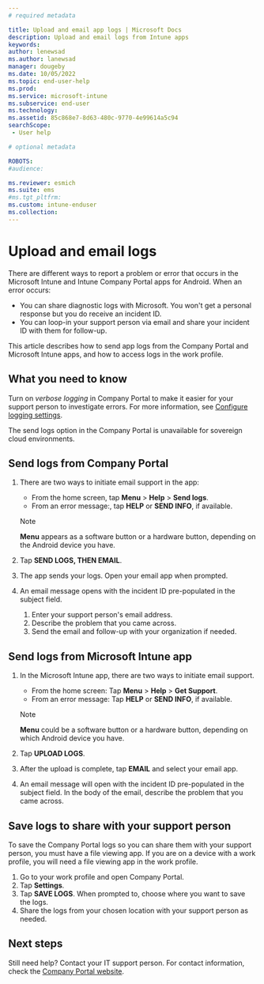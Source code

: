 ```yaml
---
# required metadata

title: Upload and email app logs | Microsoft Docs
description: Upload and email logs from Intune apps  
keywords:
author: lenewsad
ms.author: lanewsad
manager: dougeby
ms.date: 10/05/2022
ms.topic: end-user-help
ms.prod:
ms.service: microsoft-intune
ms.subservice: end-user
ms.technology:
ms.assetid: 85c868e7-8d63-480c-9770-4e99614a5c94
searchScope:
 - User help

# optional metadata

ROBOTS:  
#audience:

ms.reviewer: esmich  
ms.suite: ems
#ms.tgt_pltfrm:
ms.custom: intune-enduser
ms.collection: 
---
```



# Upload and email logs  

There are different ways to report a problem or error that occurs in the Microsoft Intune and Intune Company Portal apps for Android. When an error occurs:

* You can share diagnostic logs with Microsoft. You won't get a personal response but you do receive an incident ID.  
* You can loop-in your support person via email and share your incident ID with them for follow-up.  

This article describes how to send app logs from the Company Portal and Microsoft Intune apps, and how to access logs in the work profile. 

## What you need to know  
Turn on _verbose logging_ in Company Portal to make it easier for your support person to investigate errors. For more information, see [Configure logging settings](use-verbose-logging-to-help-your-it-administrator-fix-device-issues-android.md).  

The send logs option in the Company Portal is unavailable for sovereign cloud environments.  

## Send logs from Company Portal  

1. There are two ways to initiate email support in the app:
   
    * From the home screen, tap **Menu** > **Help** > **Send logs**.    
    * From an error message:, tap **HELP** or **SEND INFO**, if available.  

    > [!NOTE]
    > **Menu** appears as a software button or a hardware button, depending on the Android device you have.  

2. Tap **SEND LOGS, THEN EMAIL**.  
3. The app sends your logs. Open your email app when prompted.   
4. An email message opens with the incident ID pre-populated in the subject field. 
    1. Enter your support person's email address. 
    2. Describe the problem that you came across. 
    3. Send the email and follow-up with your organization if needed. 

## Send logs from Microsoft Intune app   

1. In the Microsoft Intune app, there are two ways to initiate email support.  
    * From the home screen: Tap **Menu** > **Help** > **Get Support**.  
    * From an error message: Tap **HELP** or **SEND INFO**, if available.  

    > [!NOTE]
    > **Menu** could be a software button or a hardware button, depending on which Android device you have.

3. Tap **UPLOAD LOGS**.  
4. After the upload is complete, tap **EMAIL** and select your email app.  
5. An email message will open with the incident ID pre-populated in the subject field. In the body of the email, describe the problem that you came across.  

## Save logs to share with your support person
To save the Company Portal logs so you can share them with your support person, you must have a file viewing app. If you are on a device with a work profile, you will need a file viewing app in the work profile.

1. Go to your work profile and open Company Portal.
2. Tap **Settings**.
3. Tap **SAVE LOGS**. When prompted to, choose where you want to save the logs.
4. Share the logs from your chosen location with your support person as needed.

## Next steps  

Still need help? Contact your IT support person. For contact information, check the [Company Portal website](https://go.microsoft.com/fwlink/?linkid=2010980).
